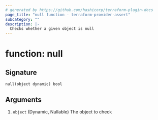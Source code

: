 ```yaml
---
# generated by https://github.com/hashicorp/terraform-plugin-docs
page_title: "null function - terraform-provider-assert"
subcategory: ""
description: |-
  Checks whether a given object is null
---
```


# function: null





## Signature

<!-- signature generated by tfplugindocs -->
```text
null(object dynamic) bool
```

## Arguments

<!-- arguments generated by tfplugindocs -->
1. `object` (Dynamic, Nullable) The object to check

